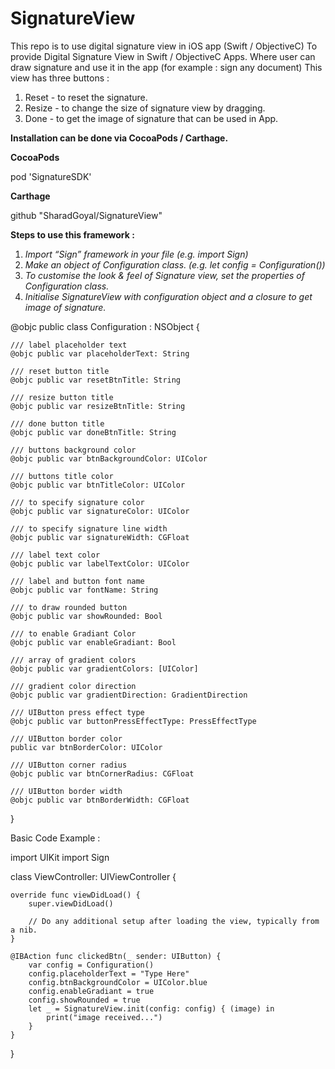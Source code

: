 # SignatureView
This repo is to use digital signature view in iOS app (Swift / ObjectiveC)
To provide Digital Signature View in Swift / ObjectiveC Apps. Where user can draw signature and use it in the app (for example : sign any document)
This view has three buttons :
1. Reset - to reset the signature.
2. Resize - to change the size of signature view by dragging.
3. Done - to get the image of signature that can be used in App.


**Installation can be done via CocoaPods / Carthage.**


**CocoaPods**

 pod 'SignatureSDK'

**Carthage**

 github "SharadGoyal/SignatureView"

**Steps to use this framework :**
1. *Import “Sign” framework in your file (e.g. import Sign)*
2. *Make an object of Configuration class. (e.g. let config = Configuration())*
3. *To customise the look & feel of Signature view, set the properties of Configuration class.*
4. *Initialise SignatureView with configuration object and a closure to get image of signature.*


@objc public class Configuration : NSObject {

    /// label placeholder text
    @objc public var placeholderText: String

    /// reset button title
    @objc public var resetBtnTitle: String

    /// resize button title
    @objc public var resizeBtnTitle: String

    /// done button title
    @objc public var doneBtnTitle: String

    /// buttons background color
    @objc public var btnBackgroundColor: UIColor

    /// buttons title color
    @objc public var btnTitleColor: UIColor

    /// to specify signature color
    @objc public var signatureColor: UIColor

    /// to specify signature line width
    @objc public var signatureWidth: CGFloat

    /// label text color
    @objc public var labelTextColor: UIColor

    /// label and button font name
    @objc public var fontName: String

    /// to draw rounded button
    @objc public var showRounded: Bool

    /// to enable Gradiant Color
    @objc public var enableGradiant: Bool

    /// array of gradient colors
    @objc public var gradientColors: [UIColor]

    /// gradient color direction
    @objc public var gradientDirection: GradientDirection

    /// UIButton press effect type
    @objc public var buttonPressEffectType: PressEffectType

    /// UIButton border color
    public var btnBorderColor: UIColor

    /// UIButton corner radius
    @objc public var btnCornerRadius: CGFloat

    /// UIButton border width
    @objc public var btnBorderWidth: CGFloat
}

Basic Code Example :

import UIKit
import Sign

class ViewController: UIViewController {

    override func viewDidLoad() {
        super.viewDidLoad()
        
        // Do any additional setup after loading the view, typically from a nib.
    }

    @IBAction func clickedBtn(_ sender: UIButton) {
        var config = Configuration()
        config.placeholderText = "Type Here"
        config.btnBackgroundColor = UIColor.blue
        config.enableGradiant = true
        config.showRounded = true
        let _ = SignatureView.init(config: config) { (image) in
            print("image received...")
        }
    }
}
